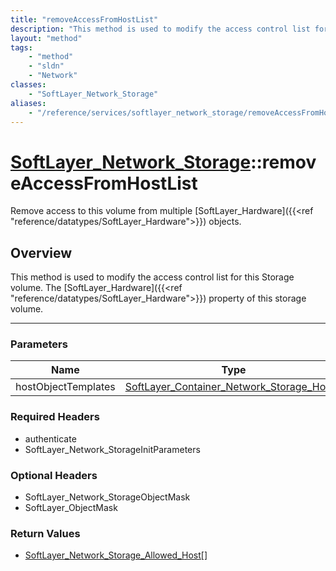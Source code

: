 ```yaml
---
title: "removeAccessFromHostList"
description: "This method is used to modify the access control list for this Storage volume.  The [SoftLayer_Hardware]({{<ref 'referen... "
layout: "method"
tags:
    - "method"
    - "sldn"
    - "Network"
classes:
    - "SoftLayer_Network_Storage"
aliases:
    - "/reference/services/softlayer_network_storage/removeAccessFromHostList"
---
```

# [SoftLayer_Network_Storage](/reference/services/SoftLayer_Network_Storage)::removeAccessFromHostList


Remove access to this volume from multiple [SoftLayer_Hardware]({{<ref "reference/datatypes/SoftLayer_Hardware">}}) objects.


## Overview 
This method is used to modify the access control list for this Storage volume.  The [SoftLayer_Hardware]({{<ref "reference/datatypes/SoftLayer_Hardware">}}) property of this storage volume. 

-----

### Parameters 
|Name | Type | Description |
| --- | --- | --- |
|hostObjectTemplates| <a href='/reference/datatypes/SoftLayer_Container_Network_Storage_Host'>SoftLayer_Container_Network_Storage_Host[] </a>| |


### Required Headers
* authenticate
* SoftLayer_Network_StorageInitParameters


### Optional Headers
* SoftLayer_Network_StorageObjectMask
* SoftLayer_ObjectMask

### Return Values
* <a href='/reference/datatypes/SoftLayer_Network_Storage_Allowed_Host'>SoftLayer_Network_Storage_Allowed_Host[] </a>




